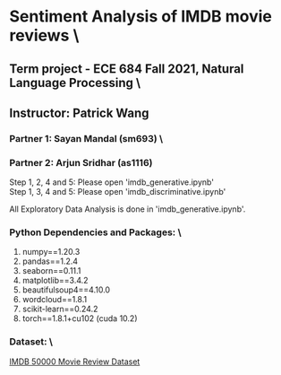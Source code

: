 # Sentiment Analysis of IMDB movie reviews \
## Term project - ECE 684 Fall 2021, Natural Language Processing \
## Instructor: Patrick Wang

### Partner 1: Sayan Mandal (sm693) \
### Partner 2: Arjun Sridhar (as1116)

Step 1, 2, 4 and 5: Please open 'imdb_generative.ipynb' \
Step 1, 3, 4 and 5: Please open 'imdb_discriminative.ipynb' 

All Exploratory Data Analysis is done in 'imdb_generative.ipynb'.

### Python Dependencies and Packages: \
1. numpy==1.20.3
2. pandas==1.2.4
3. seaborn==0.11.1
4. matplotlib==3.4.2
5. beautifulsoup4==4.10.0
6. wordcloud==1.8.1
7. scikit-learn==0.24.2
8. torch==1.8.1+cu102 (cuda 10.2)

### Dataset: \
[IMDB 50000 Movie Review Dataset](https://www.kaggle.com/lakshmi25npathi/imdb-dataset-of-50k-movie-reviews)